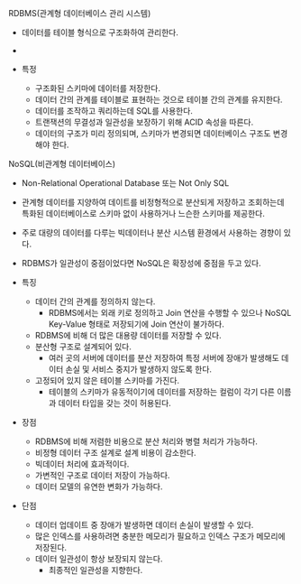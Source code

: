 RDBMS(관계형 데이터베이스 관리 시스템)
- 데이터를 테이블 형식으로 구조화하여 관리한다.
- 

- 특정
	- 구조화된 스키마에 데이터를 저장한다.
	- 데이터 간의 관계를 테이블로 표현하는 것으로 테이블 간의 관계를 유지한다.
	- 데이터를 조작하고 쿼리하는데 SQL를 사용한다.
	- 트랜잭션의 무결성과 일관성을 보장하기 위해 ACID 속성을 따른다.
	- 데이터의 구조가 미리 정의되며, 스키마가 변경되면 데이터베이스 구조도 변경해야 한다.


NoSQL(비관계형 데이터베이스)
- Non-Relational Operational Database 또는 Not Only SQL
- 관계형 데이터를 지양하여 데이트를 비정형적으로 분산되게 저장하고 조회하는데 특화된 데이터베이스로 스키마 없이 사용하거나 느슨한 스키마를 제공한다.
- 주로 대량의 데이터를 다루는 빅데이터나 분산 시스템 환경에서 사용하는 경향이 있다.
- RDBMS가 일관성이 중점이었다면 NoSQL은 확장성에 중점을 두고 있다.

- 특징
	- 데이터 간의 관계를 정의하지 않는다.
		- RDBMS에서는 외래 키로 정의하고 Join 연산을 수행할 수 있으나 NoSQL Key-Value 형태로 저장되기에 Join 연산이 불가하다.
	- RDBMS에 비해 더 많은 대용량 데이터를 저장할 수 있다.
	- 분산형 구조로 설계되어 있다.
		- 여러 곳의 서버에 데이터를 분산 저장하여 특정 서버에 장애가 발생해도 데이터 손실 및 서비스 중지가 발생하지 않도록 한다.
	- 고정되어 있지 않은 테이블 스키마를 가진다.
		- 테이블의 스키마가 유동적이기에 데이터를 저장하는 컬럼이 각기 다른 이름과 데이터 타입을 갖는 것이 허용된다.

- 장점
	- RDBMS에 비해 저렴한 비용으로 분산 처리와 병렬 처리가 가능하다.
	- 비정형 데이터 구조 설계로 설계 비용이 감소한다.
	- 빅데이터 처리에 효과적이다.
	- 가변적인 구조로 데이터 저장이 가능하다.
	- 데이터 모델의 유연한 변화가 가능하다.
- 단점
	- 데이터 업데이트 중 장애가 발생하면 데이터 손실이 발생할 수 있다.
	- 많은 인덱스를 사용하려면 충분한 메모리가 필요하고 인덱스 구조가 메모리에 저장된다.
	- 데이터 일관성이 항상 보장되지 않는다.
		- 최종적인 일관성을 지향한다.